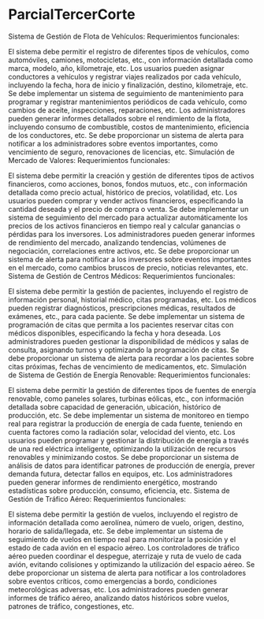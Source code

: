 # ParcialTercerCorte
Sistema de Gestión de Flota de Vehículos: Requerimientos funcionales:

El sistema debe permitir el registro de diferentes tipos de vehículos, como automóviles, camiones, motocicletas, etc., con información detallada como marca, modelo, año, kilometraje, etc.
Los usuarios pueden asignar conductores a vehículos y registrar viajes realizados por cada vehículo, incluyendo la fecha, hora de inicio y finalización, destino, kilometraje, etc.
Se debe implementar un sistema de seguimiento de mantenimiento para programar y registrar mantenimientos periódicos de cada vehículo, como cambios de aceite, inspecciones, reparaciones, etc.
Los administradores pueden generar informes detallados sobre el rendimiento de la flota, incluyendo consumo de combustible, costos de mantenimiento, eficiencia de los conductores, etc.
Se debe proporcionar un sistema de alerta para notificar a los administradores sobre eventos importantes, como vencimiento de seguro, renovaciones de licencias, etc.
Simulación de Mercado de Valores: Requerimientos funcionales:

El sistema debe permitir la creación y gestión de diferentes tipos de activos financieros, como acciones, bonos, fondos mutuos, etc., con información detallada como precio actual, histórico de precios, volatilidad, etc.
Los usuarios pueden comprar y vender activos financieros, especificando la cantidad deseada y el precio de compra o venta.
Se debe implementar un sistema de seguimiento del mercado para actualizar automáticamente los precios de los activos financieros en tiempo real y calcular ganancias o pérdidas para los inversores.
Los administradores pueden generar informes de rendimiento del mercado, analizando tendencias, volúmenes de negociación, correlaciones entre activos, etc.
Se debe proporcionar un sistema de alerta para notificar a los inversores sobre eventos importantes en el mercado, como cambios bruscos de precio, noticias relevantes, etc.
Sistema de Gestión de Centros Médicos: Requerimientos funcionales:

El sistema debe permitir la gestión de pacientes, incluyendo el registro de información personal, historial médico, citas programadas, etc.
Los médicos pueden registrar diagnósticos, prescripciones médicas, resultados de exámenes, etc., para cada paciente.
Se debe implementar un sistema de programación de citas que permita a los pacientes reservar citas con médicos disponibles, especificando la fecha y hora deseada.
Los administradores pueden gestionar la disponibilidad de médicos y salas de consulta, asignando turnos y optimizando la programación de citas.
Se debe proporcionar un sistema de alerta para recordar a los pacientes sobre citas próximas, fechas de vencimiento de medicamentos, etc.
Simulación de Sistema de Gestión de Energía Renovable: Requerimientos funcionales:

El sistema debe permitir la gestión de diferentes tipos de fuentes de energía renovable, como paneles solares, turbinas eólicas, etc., con información detallada sobre capacidad de generación, ubicación, histórico de producción, etc.
Se debe implementar un sistema de monitoreo en tiempo real para registrar la producción de energía de cada fuente, teniendo en cuenta factores como la radiación solar, velocidad del viento, etc.
Los usuarios pueden programar y gestionar la distribución de energía a través de una red eléctrica inteligente, optimizando la utilización de recursos renovables y minimizando costos.
Se debe proporcionar un sistema de análisis de datos para identificar patrones de producción de energía, prever demanda futura, detectar fallos en equipos, etc.
Los administradores pueden generar informes de rendimiento energético, mostrando estadísticas sobre producción, consumo, eficiencia, etc.
Sistema de Gestión de Tráfico Aéreo: Requerimientos funcionales:

El sistema debe permitir la gestión de vuelos, incluyendo el registro de información detallada como aerolínea, número de vuelo, origen, destino, horario de salida/llegada, etc.
Se debe implementar un sistema de seguimiento de vuelos en tiempo real para monitorizar la posición y el estado de cada avión en el espacio aéreo.
Los controladores de tráfico aéreo pueden coordinar el despegue, aterrizaje y ruta de vuelo de cada avión, evitando colisiones y optimizando la utilización del espacio aéreo.
Se debe proporcionar un sistema de alerta para notificar a los controladores sobre eventos críticos, como emergencias a bordo, condiciones meteorológicas adversas, etc.
Los administradores pueden generar informes de tráfico aéreo, analizando datos históricos sobre vuelos, patrones de tráfico, congestiones, etc.
